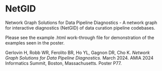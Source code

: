 # NetGID
Network Graph Solutions for Data Pipeline Diagnostics - A network graph for interactive diagnostics (NetGID) of data curation pipeline codebases.

Please see the example .html work-through file for demonstration of the examples seen in the poster.

Gerlovin H, Robb WR, Ferolito BR, Ho YL, Gagnon DR, Cho K. _Network Graph Solutions for Data Pipeline Diagnostics._ March 2024. AMIA 2024 Informatics Summit, Boston, Massachusetts. Poster P77.
